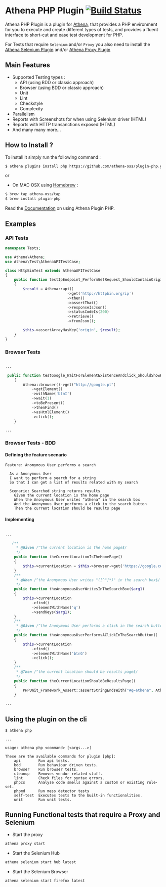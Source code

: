 # Athena PHP Plugin [![Build Status](https://travis-ci.org/athena-oss/plugin-php.svg?branch=master)](https://travis-ci.org/athena-oss/plugin-php)

Athena PHP Plugin is a plugin for [Athena](https://github.com/athena-oss/athena), that provides a PHP environment for you to execute and create different types of tests, and provides a fluent interface to short-cut and ease test development for PHP.

For Tests that require `Selenium` and/or `Proxy` you also need to install the [Athena Selenium Plugin](https://github.com/athena-oss/plugin-selenium) and/or [Athena Proxy Plugin](https://github.com/athena-oss/plugin-proxy).

## Main Features

* Supported Testing types :
	* API (using BDD or classic approach)
	* Browser (using BDD or classic approach)
	* Unit
	* Lint
	* Checkstyle
	* Complexity
* Parallelism
* Reports with Screenshots for when using Selenium driver (HTML)
* Reports with HTTP transanctions exposed (HTML)
* And many many more...

## How to Install ?

To install it simply run the following command :

```bash
$ athena plugins install php https://github.com/athena-oss/plugin-php.git
```

or

* On MAC OSX using [Homebrew](http://brew.sh/) :
```bash
$ brew tap athena-oss/tap
$ brew install plugin-php
```

Read the [Documentation](http://athena-oss.github.io/plugin-php) on using Athena Plugin PHP.

## Examples

### API Tests

```php
namespace Tests;

use Athena\Athena;
use Athena\Test\AthenaAPITestCase;

class HttpBinTest extends AthenaAPITestCase
{
    public function testIpEndpoint_PerformGetRequest_ShouldContainOrigin()
    {
        $result = Athena::api()
                            ->get('http://httpbin.org/ip')
                            ->then()
                            ->assertThat()
                            ->responseIsJson()
                            ->statusCodeIs(200)
                            ->retrieve()
                            ->fromJson();

        $this->assertArrayHasKey('origin', $result);
    }
}
```

### Browser Tests

```php

...

 public function testGoogle_WaitForElementExistenceAndClick_ShouldShowResultsPage()
    {
        Athena::browser()->get("http://google.pt")
            ->getElement()
            ->withName('btnI')
            ->wait(1)
            ->toBePresent()
            ->thenFind()
            ->asHtmlElement()
            ->click();
    }

...

```

### Browser Tests - BDD

#### Defining the feature scenario

```
Feature: Anonymous User performs a search

  As a Anonymous User
  I want to perform a search for a string
  So that I can get a list of results related with my search

  Scenario: Searched string returns results
    Given the current location is the home page
    When the Anonymous User writes "athena" in the search box
    And the Anonymous User performs a click in the search button
    Then the current location should be results page
```

#### Implementing

```php

...

   /**
     * @Given /^the current location is the home page$/
     */
    public function theCurrentLocationIsTheHomePage()
    {
        $this->currentLocation = $this->browser->get('https://google.com/');
    }
    /**
     * @When /^the Anonymous User writes "([^"]*)" in the search box$/
     */
    public function theAnonymousUserWritesInTheSearchBox($arg1)
    {
        $this->currentLocation
            ->find()
            ->elementWithName('q')
            ->sendKeys($arg1);
    }
    /**
     * @Given /^the Anonymous User performs a click in the search button$/
     */
    public function theAnonymousUserPerformsAClickInTheSearchButton()
    {
        $this->currentLocation
            ->find()
            ->elementWithName('btnG')
            ->click();
    }
    /**
     * @Then /^the current location should be results page$/
     */
    public function theCurrentLocationShouldBeResultsPage()
    {
        PHPUnit_Framework_Assert::assertStringEndsWith("#q=athena", Athena::browser()->getCurrentURL());
    }

...

```


## Using the plugin on the cli

```
$ athena php

...

usage: athena php <command> [<args...>]

These are the available commands for plugin [php]:
	api        Run api tests.
	bdd        Run behaviour driven tests.
	browser    Run browser tests.
	cleanup    Removes vendor related stuff.
	lint       Check files for syntax errors.
	phpcs      Analyse code smells against a custom or existing rule-set.
	phpmd      Run mess detector tests
	self-test  Executes tests to the built-in functionalities.
	unit       Run unit tests.

```

## Running Functional tests that require a Proxy and Selenium


* Start the proxy

```bash
athena proxy start
```

* Start the Selenium Hub

```bash
athena selenium start hub latest
```

* Start the Selenium Browser

```bash
athena selenium start firefox latest
```
